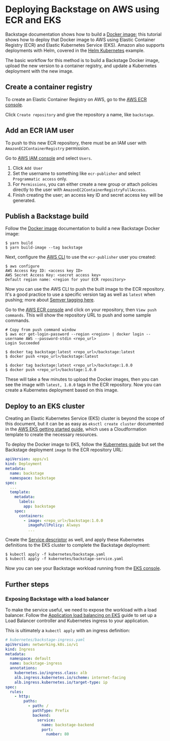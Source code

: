 # Deploying Backstage on AWS using ECR and EKS

Backstage documentation shows how to build a [Docker
image](https://backstage.io/docs/getting-started/deployment-docker); this
tutorial shows how to deploy that Docker image to AWS using Elastic Container
Registry (ECR) and Elastic Kubernetes Service (EKS). Amazon also supports
deployments with Helm, covered in the [Helm
Kubernetes](../kubernetes/basic_kubernetes_example_with_helm) example.

The basic workflow for this method is to build a Backstage Docker image, upload
the new version to a container registry, and update a Kubernetes deployment with
the new image.

## Create a container registry

To create an Elastic Container Registry on AWS, go to the [AWS ECR
console](https://console.aws.amazon.com/ecr/repositories).

Click `Create repository` and give the repository a name, like `backstage`.

## Add an ECR IAM user

To push to this new ECR repository, there must be an IAM user with
`AmazonEC2ContainerRegistry` permission.

Go to [AWS IAM console](https://console.aws.amazon.com/iam/home) and select
`Users`.

1. Click `Add User`
2. Set the username to something like `ecr-publisher` and select `Programmatic access` only.
3. For `Permissions`, you can either create a new group or attach policies
   directly to the user with `AmazonEC2ContainerRegistryFullAccess`.
4. Finish creating the user; an access key ID and secret access key will be
   generated.

## Publish a Backstage build

Follow the [Docker
image](https://backstage.io/docs/getting-started/deployment-docker)
documentation to build a new Backstage Docker image:

```shell
$ yarn build
$ yarn build-image --tag backstage
```

Next, configure the [AWS CLI](https://aws.amazon.com/cli/) to use the
`ecr-publisher` user you created:

```shell
$ aws configure
AWS Access Key ID: <access key ID>
AWS Secret Access Key: <secret access key>
Default region name: <region for your ECR repository>
```

Now you can use the AWS CLI to push the built image to the ECR repository. It's
a good practice to use a specific version tag as well as `latest` when pushing;
more about [Semver tagging
here](https://medium.com/@mccode/using-semantic-versioning-for-docker-image-tags-dfde8be06699).

Go to the [AWS ECR console](https://console.aws.amazon.com/ecr/repositories) and
click on your repository, then `View push commands`. This will show the
repository URL to push and some sample commands.

```shell
# Copy from push command window
$ aws ecr get-login-password --region <region> | docker login --username AWS --password-stdin <repo_url>
Login Succeeded

$ docker tag backstage:latest <repo_url>/backstage:latest
$ docker push <repo_url>/backstage:latest

$ docker tag backstage:latest <repo_url>/backstage:1.0.0
$ docker push <repo_url>/backstage:1.0.0
```

These will take a few minutes to upload the Docker images, then you can see
the image with `latest, 1.0.0` tags in the ECR repository. Now you can create a
Kubernetes deployment based on this image.

## Deploy to an EKS cluster

Creating an Elastic Kubernetes Service (EKS) cluster is beyond the scope of this
document, but it can be as easy as `eksctl create cluster` documented in the
[AWS EKS getting started
guide](https://docs.aws.amazon.com/eks/latest/userguide/getting-started-eksctl.html),
which uses a Cloudformation template to create the necessary resources.

To deploy the Docker image to EKS, follow the [Kubernetes
guide](https://backstage.io/docs/deployment/k8s#creating-the-backstage-instance)
but set the Backstage deployment `image` to the ECR repository URL:

```yaml
apiVersion: apps/v1
kind: Deployment
metadata:
  name: backstage
  namespace: backstage
spec:
  ...
  template:
    metadata:
      labels:
        app: backstage
    spec:
      containers:
        - image: <repo_url>/backstage:1.0.0
          imagePullPolicy: Always
          ...
```

Create the [Service
descriptor](https://backstage.io/docs/deployment/k8s#creating-a-backstage-service)
as well, and apply these Kubernetes definitions to the EKS cluster to complete
the Backstage deployment:

```shell
$ kubectl apply -f kubernetes/backstage.yaml
$ kubectl apply -f kubernetes/backstage-service.yaml
```

Now you can see your Backstage workload running from the [EKS
console](https://console.aws.amazon.com/eks/home).

## Further steps

### Exposing Backstage with a load balancer

To make the service useful, we need to expose the workload with a load balancer.
Follow the [Application load balancing on
EKS](https://docs.aws.amazon.com/eks/latest/userguide/alb-ingress.html) guide to
set up a Load Balancer controller and Kubernetes ingress to your application.

This is ultimately a `kubectl apply` with an ingress definition:

```yaml
# kubernetes/backstage-ingress.yaml
apiVersion: networking.k8s.io/v1
kind: Ingress
metadata:
  namespace: default
  name: backstage-ingress
  annotations:
    kubernetes.io/ingress.class: alb
    alb.ingress.kubernetes.io/scheme: internet-facing
    alb.ingress.kubernetes.io/target-type: ip
spec:
  rules:
    - http:
        paths:
          - path: /
            pathType: Prefix
            backend:
              service:
                name: backstage-backend
                port:
                  number: 80
```
